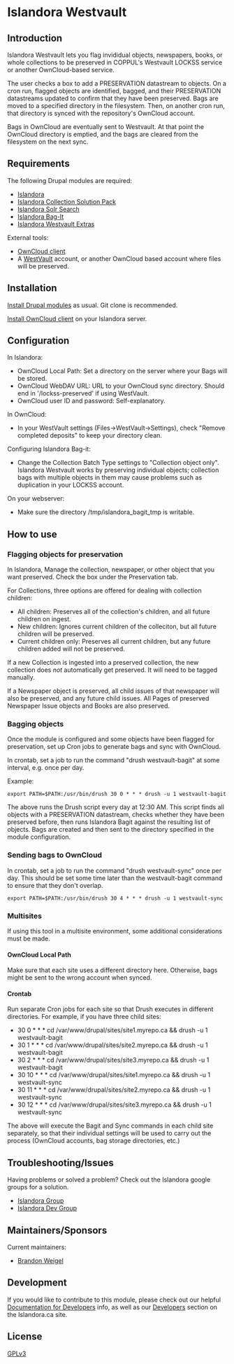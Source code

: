 # Islandora Westvault

## Introduction

Islandora Westvault lets you flag invididual objects, newspapers, books, or whole collections to be preserved in COPPUL's Westvault LOCKSS service 
or another OwnCloud-based service.

The user checks a box to add a PRESERVATION datastream to objects. On a cron run, flagged objects are identified, bagged, and their 
PRESERVATION datastreams updated to confirm that they have been preserved. Bags are moved to a specified directory in the filesystem. 
Then, on another cron run, that directory is synced with the repository's OwnCloud account.

Bags in OwnCloud are eventually sent to Westvault. At that point the OwnCloud directory is emptied, and the bags are cleared from 
the filesystem on the next sync.

## Requirements

The following Drupal modules are required:

 * [Islandora](https://github.com/islandora/islandora)
 * [Islandora Collection Solution Pack](https://github.com/islandora/islandora_solution_pack_collection)
 * [Islandora Solr Search](https://github.com/islandora/islandora_solr_search)
 * [Islandora Bag-It](https://github.com/islandora/islandora_bagit)
 * [Islandora Westvault Extras](https://github.com/mjordan/islandora_westvault_extras)

External tools:

 * [OwnCloud client](https://software.opensuse.org/download/package?project=isv:ownCloud:desktop&package=owncloud-client)
 * A [WestVault](https://coppul.ca/westvault) account, or another OwnCloud based account where files will be preserved.

## Installation

[Install Drupal modules](https://drupal.org/documentation/install/modules-themes/modules-7) as usual. Git clone is recommended.

[Install OwnCloud client](https://software.opensuse.org/download/package?project=isv:ownCloud:desktop&package=owncloud-client) on your Islandora server. 

## Configuration

In Islandora:

* OwnCloud Local Path: Set a directory on the server where your Bags will be stored.
* OwnCloud WebDAV URL: URL to your OwnCloud sync directory. Should end in '/lockss-preserved' if using WestVault.
* OwnCloud user ID and password: Self-explanatory.

In OwnCloud:

* In your WestVault settings (Files->WestVault->Settings), check "Remove completed deposits" to keep your directory clean.

Configuring Islandora Bag-it:

* Change the Collection Batch Type settings to "Collection object only". Islandora Westvault works by preserving individual objects; collection bags with multiple objects in them may cause problems such as duplication in your LOCKSS account.

On your webserver:

* Make sure the directory /tmp/islandora_bagit_tmp is writable.

## How to use

### Flagging objects for preservation

In Islandora, Manage the collection, newspaper, or other object that you want preserved. Check the box under the Preservation tab.

For Collections, three options are offered for dealing with collection children:

* All children: Preserves all of the collection's children, and all future children on ingest.
* New children: Ignores current children of the colleciton, but all future children will be preserved.
* Current children only: Preserves all current children, but any future children added will not be preserved.

If a new Collection is ingested into a preserved collection, the new collection does *not* automatically get preserved. It will need to be tagged manually.

If a Newspaper object is preserved, all child issues of that newspaper will also be preserved, and any future child issues. 
All Pages of preserved Newspaper Issue objects and Books are also preserved.

### Bagging objects

Once the module is configured and some objects have been flagged for preservation, set up Cron jobs to generate bags and sync with OwnCloud.

In crontab, set a job to run the command "drush westvault-bagit" at some interval, e.g. once per day. 

Example:

`export PATH=$PATH:/usr/bin/drush 30 0 * * * drush -u 1 westvault-bagit`

The above runs the Drush script every day at 12:30 AM. This script finds all objects with a PRESERVATION datastream, checks whether they have been preserved before,
then runs Islandora Bagit against the resulting list of objects. Bags are created and then sent to the directory specified in the module configuration.

### Sending bags to OwnCloud

In crontab, set a job to run the command "drush westvault-sync" once per day. This should be set some time later than the westvault-bagit command 
to ensure that they don't overlap.

`export PATH=$PATH:/usr/bin/drush 30 4 * * * drush -u 1 westvault-sync`

### Multisites

If using this tool in a multisite environment, some additional considerations must be made.

#### OwnCloud Local Path

Make sure that each site uses a different directory here. Otherwise, bags might be sent to the wrong account when synced.

#### Crontab

Run separate Cron jobs for each site so that Drush executes in different directories. For example, if you have three child sites: 

- 30 0 * * * cd /var/www/drupal/sites/site1.myrepo.ca && drush -u 1 westvault-bagit
- 30 1 * * * cd /var/www/drupal/sites/site2.myrepo.ca && drush -u 1 westvault-bagit
- 30 2 * * * cd /var/www/drupal/sites/site3.myrepo.ca && drush -u 1 westvault-bagit
- 30 10 * * * cd /var/www/drupal/sites/site1.myrepo.ca && drush -u 1 westvault-sync
- 30 11 * * * cd /var/www/drupal/sites/site2.myrepo.ca && drush -u 1 westvault-sync
- 30 12 * * * cd /var/www/drupal/sites/site3.myrepo.ca && drush -u 1 westvault-sync

The above will execute the Bagit and Sync commands in each child site separately, so that their individual settings will be used to carry out the process (OwnCloud accounts, bag storage directories, etc.)

## Troubleshooting/Issues

Having problems or solved a problem? Check out the Islandora google groups for a solution.

* [Islandora Group](https://groups.google.com/forum/?hl=en&fromgroups#!forum/islandora)
* [Islandora Dev Group](https://groups.google.com/forum/?hl=en&fromgroups#!forum/islandora-dev)

## Maintainers/Sponsors

Current maintainers:

* [Brandon Weigel](https://github.com/bondjimbond)

## Development

If you would like to contribute to this module, please check out our helpful [Documentation for Developers](https://github.com/Islandora/islandora/wiki#wiki-documentation-for-developers) info, as well as our [Developers](http://islandora.ca/developers) section on the Islandora.ca site.

## License

[GPLv3](http://www.gnu.org/licenses/gpl-3.0.txt)
